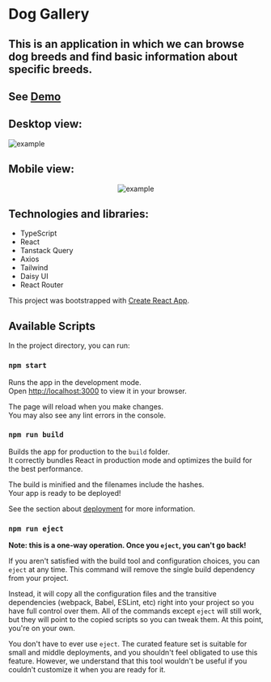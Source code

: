 # Dog Gallery

## This is an application in which we can browse dog breeds and find basic information about specific breeds. 

## See [Demo](https://konradbauer.github.io/DogGallery-ts/)

## Desktop view:

![example](https://github.com/KonradBauer/DogGallery-ts/blob/main/src/images/ReadmeAnimation.gif?raw=true)

## Mobile view: 

<div align="center">
  <img src="https://github.com/KonradBauer/DogGallery-ts/blob/main/src/images/ReadmeAnimationMobile.gif?raw=true" alt="example">
</div>

## Technologies and libraries:
 <ul>
   <li>TypeScript</li>
   <li>React</li>
   <li>Tanstack Query</li>
   <li>Axios</li>
   <li>Tailwind</li>
   <li>Daisy UI</li>
   <li>React Router</li>
 </ul>

This project was bootstrapped with [Create React App](https://github.com/facebook/create-react-app).

## Available Scripts

In the project directory, you can run:

### `npm start`

Runs the app in the development mode.\
Open [http://localhost:3000](http://localhost:3000) to view it in your browser.

The page will reload when you make changes.\
You may also see any lint errors in the console.

### `npm run build`

Builds the app for production to the `build` folder.\
It correctly bundles React in production mode and optimizes the build for the best performance.

The build is minified and the filenames include the hashes.\
Your app is ready to be deployed!

See the section about [deployment](https://facebook.github.io/create-react-app/docs/deployment) for more information.

### `npm run eject`

**Note: this is a one-way operation. Once you `eject`, you can't go back!**

If you aren't satisfied with the build tool and configuration choices, you can `eject` at any time. This command will remove the single build dependency from your project.

Instead, it will copy all the configuration files and the transitive dependencies (webpack, Babel, ESLint, etc) right into your project so you have full control over them. All of the commands except `eject` will still work, but they will point to the copied scripts so you can tweak them. At this point, you're on your own.

You don't have to ever use `eject`. The curated feature set is suitable for small and middle deployments, and you shouldn't feel obligated to use this feature. However, we understand that this tool wouldn't be useful if you couldn't customize it when you are ready for it.
